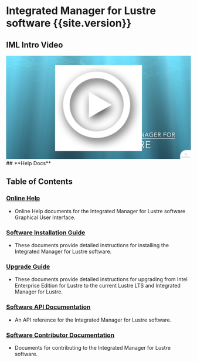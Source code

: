 # Integrated Manager for Lustre software {{site.version}}

## IML Intro Video

<div role="img" aria-label="IML Intro Video" style="position: relative">
  <img style="" alt="IML Overview Image" src="docs/md_Graphics/iml_overview_title.png">
  <a href="https://vimeo.com/user91737155/review/300826941/0f2d85591e" target="_blank">
    <img style="position: absolute; top: 50%; left: 50%; transform: translate(-50%, -50%);" alt="Play Button" src="docs/md_Graphics/play_button.png" />
  </a>
</div>
## **Help Docs**

## Table of Contents

### [**Online Help**](docs/IML_Help_TOC.md)

- Online Help documents for the Integrated Manager for Lustre software Graphical User Interface.

### [**Software Installation Guide**](docs/Install_Guide/ig_TOC.md)

- These documents provide detailed instructions for installing the Integrated Manager for Lustre software.

### [**Upgrade Guide**](docs/Upgrade_Guide/ug_TOC.md)

- These documents provide detailed instructions for upgrading from Intel Enterprise Edition for Lustre to the current Lustre LTS and Integrated Manager for Lustre.

### [**Software API Documentation**](docs/api/api_TOC.md)

- An API reference for the Integrated Manager for Lustre software.

### [**Software Contributor Documentation**](docs/Contributor_Docs/cd_TOC.md)

- Documents for contributing to the Integrated Manager for Lustre software.
